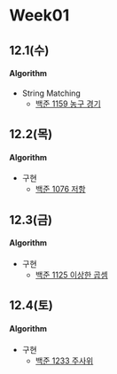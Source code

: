 # Week01

## 12.1(수)

#### Algorithm
- String Matching
  - [백준 1159 농구 경기](./BOJ1159_JegalEun.java)

## 12.2(목)

#### Algorithm
- 구현
  - [백준 1076 저항](./BOJ1076_JegalEun.java)

## 12.3(금)

#### Algorithm
- 구현
  - [백준 1125 이상한 곱셈](./BOJ1125_JegalEun.java)

## 12.4(토)

#### Algorithm
- 구현
  - [백준 1233 주사위](./BOJ1233_JegalEun.java)
